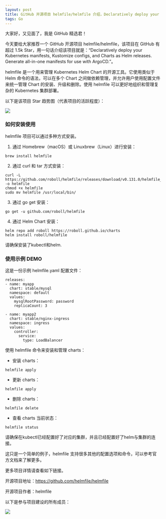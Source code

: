```yaml
---
layout: post
title: GitHub 开源项目 helmfile/helmfile 介绍，Declaratively deploy your Kubernetes manifests, Kustomize configs, and Charts as Helm releases. Generate all-in-one manifests for use with ArgoCD.
tags: Go
---
```


大家好，又见面了，我是 GitHub 精选君！

今天要给大家推荐一个 GitHub 开源项目 helmfile/helmfile，该项目在 GitHub 有超过 1.5k Star，用一句话介绍该项目就是：“Declaratively deploy your Kubernetes manifests, Kustomize configs, and Charts as Helm releases. Generate all-in-one manifests for use with ArgoCD.”。


helmfile 是一个用来管理 Kubernetes Helm Chart 的开源工具。它使用类似于 Helm 命令的语法，可以在多个 Chart 之间做依赖管理，并允许用户使用配置文件来统一管理 Chart 的安装、升级和删除。使用 helmfile 可以更好地组织和管理复杂的 Kubernetes 集群部署。


以下是该项目 Star 趋势图（代表项目的活跃程度）：

![](https://api.star-history.com/svg?repos=helmfile/helmfile&type=Timeline)

### 如何安装使用

helmfile 项目可以通过多种方式安装。

1. 通过 Homebrew（macOS）或 Linuxbrew（Linux）进行安装：
```
brew install helmfile
```

2. 通过 curl 和 tar 方式安装：
```
curl -L https://github.com/roboll/helmfile/releases/download/v0.131.0/helmfile_linux_amd64 -o helmfile
chmod +x helmfile
sudo mv helmfile /usr/local/bin/
```

3. 通过 go get 安装：
```
go get -u github.com/roboll/helmfile
```

4. 通过 Helm Chart 安装：
```
helm repo add roboll https://roboll.github.io/charts
helm install roboll/helmfile
```

请确保安装了kubectl和helm.


### 使用示例 DEMO

这是一份示例 helmfile.yaml 配置文件：

```
releases:
- name: myapp
  chart: stable/mysql
  namespace: default
  values:
    mysqlRootPassword: password
    replicaCount: 3

- name: myapp2
  chart: stable/nginx-ingress
  namespace: ingress
  values:
    controller:
      service:
        type: LoadBalancer
```

使用 helmfile 命令来安装和管理 charts：

- 安装 charts：
```
helmfile apply
```

- 更新 charts：
```
helmfile apply
```

- 删除 charts：
```
helmfile delete
```

- 查看 charts 当前状态：
```
helmfile status
```

请确保在kubectl已经配置好了对应的集群，并且已经配置好了helm与集群的连接。

这只是一个简单的例子，helmfile 支持很多其他的配置选项和命令，可以参考官方文档来了解更多。


更多项目详情请查看如下链接。

开源项目地址：https://github.com/helmfile/helmfile 

开源项目作者：helmfile

以下是参与项目建设的所有成员：

![](https://contrib.rocks/image?repo=helmfile/helmfile)

